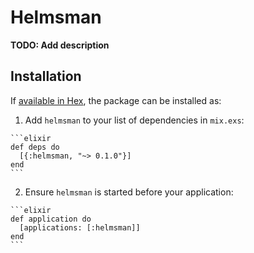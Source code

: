 # Helmsman

**TODO: Add description**

## Installation

If [available in Hex](https://hex.pm/docs/publish), the package can be installed as:

  1. Add `helmsman` to your list of dependencies in `mix.exs`:

    ```elixir
    def deps do
      [{:helmsman, "~> 0.1.0"}]
    end
    ```

  2. Ensure `helmsman` is started before your application:

    ```elixir
    def application do
      [applications: [:helmsman]]
    end
    ```

